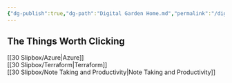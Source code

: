 ```yaml
---
{"dg-publish":true,"dg-path":"Digital Garden Home.md","permalink":"/digital-garden-home/","tags":["notes","gardenEntry","gardenEntry"]}
---
```



## The Things Worth Clicking

[[30 Slipbox/Azure\|Azure]]  
[[30 Slipbox/Terraform\|Terraform]]  
[[30 Slipbox/Note Taking and Productivity\|Note Taking and Productivity]]
